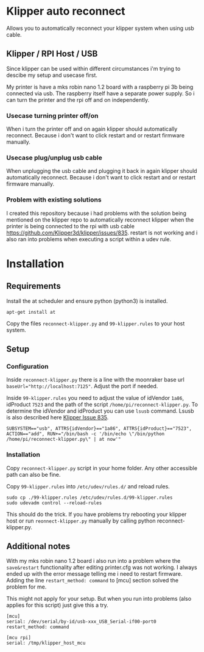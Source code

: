 # Klipper auto reconnect
Allows you to automatically reconnect your klipper system when using usb cable.
## Klipper / RPI Host / USB
Since klipper can be used within different circumstances i'm trying to descibe my setup and usecase first.

My printer is have a mks robin nano 1.2 board with a raspberry pi 3b being connected via usb. The raspberry itself have a separate power supply. So i can turn the printer and the rpi off and on independently.

### Usecase turning printer off/on
When i turn the printer off and on again klipper should automatically reconnect. Because i don't want to click restart and or restart firmware manually.

### Usecase plug/unplug usb cable
When unplugging the usb cable and plugging it back in again  klipper should automatically reconnect. Because i don't want to click restart and or restart firmware manually.

### Problem with existing solutions
I created this repository because i had problems with the solution being mentioned on the klipper repo to automatically reconnect klipper when the printer is being connected to the rpi with usb cable
https://github.com/Klipper3d/klipper/issues/835. restart is not working and i also ran into problems when executing a script within a udev rule.

# Installation
## Requirements
Install the at scheduler and ensure python (python3) is installed.
 ```
apt-get install at
 ```
Copy the files `reconnect-klipper.py` and `99-klipper.rules` to your host system.

## Setup

### Configuration

Inside `reconnect-klipper.py` there is a line with the moonraker base url `baseUrl="http://localhost:7125"`. Adjust the port if needed.

Inside `99-klipper.rules` you need to adjust the value of idVendor `1a86`, idProduct `7523` and the path of the script `/home/pi/reconnect-klipper.py`. To determine the idVendor and idProduct you can use `lsusb` command. Lsusb is also described here [Klipper Issue 835](https://github.com/Klipper3d/klipper/issues/835).

```
SUBSYSTEM=="usb", ATTRS{idVendor}=="1a86", ATTRS{idProduct}=="7523", ACTION=="add", RUN+="/bin/bash -c '/bin/echo \"/bin/python /home/pi/reconnect-klipper.py\" | at now'"

```

### Installation

Copy `reconnect-klipper.py` script in your home folder. Any other accessible path can also be fine.

Copy `99-klipper.rules` into `/etc/udev/rules.d/` and reload rules.
```
sudo cp ./99-klipper.rules /etc/udev/rules.d/99-klipper.rules
sudo udevadm control --reload-rules
```
This should do the trick. If you have problems try rebooting your klipper host or run `reonnect-klipper.py` manually by calling python reconnect-klipper.py.

## Additional notes
With my mks robin nano 1.2 board i also run into a problem where the `save&restart` functionality after editing printer.cfg was not working. I always ended up with the error message telling me i need to restart firmware. Adding the line `restart_method: command` to [mcu] section solved the problem for me.

This might not apply for your setup. But when you run into problems (also applies for this script) just give this a try.

```
[mcu]
serial: /dev/serial/by-id/usb-xxx_USB_Serial-if00-port0
restart_method: command

[mcu rpi]
serial: /tmp/klipper_host_mcu

```
